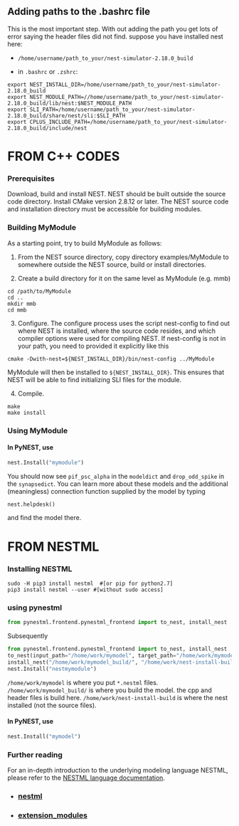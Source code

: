 ## Adding paths to the .bashrc file
This is the most important step. With out adding the path you get lots of 
error saying the header files did not find.
suppose you have installed nest here:
-  `/home/username/path_to_your/nest-simulator-2.18.0_build`

-  in `.bashrc` or `.zshrc`:

```
export NEST_INSTALL_DIR=/home/username/path_to_your/nest-simulator-2.18.0_build
export NEST_MODULE_PATH=//home/username/path_to_your/nest-simulator-2.18.0_build/lib/nest:$NEST_MODULE_PATH
export SLI_PATH=/home/username/path_to_your/nest-simulator-2.18.0_build/share/nest/sli:$SLI_PATH
export CPLUS_INCLUDE_PATH=/home/username/path_to_your/nest-simulator-2.18.0_build/include/nest
```

# FROM C++ CODES

### Prerequisites
Download, build and install NEST. NEST should be built outside the source code directory.
Install CMake version 2.8.12 or later.
The NEST source code and installation directory must be accessible for building modules.

### Building MyModule
As a starting point, try to build MyModule as follows:

1. From the NEST source directory, copy directory examples/MyModule to somewhere outside the NEST source, build or install directories.

2. Create a build directory for it on the same level as MyModule (e.g. mmb)

```{r, engine='bash', count_lines}
cd /path/to/MyModule
cd ..
mkdir mmb
cd mmb
```


3. Configure. The configure process uses the script nest-config to find out where NEST is installed, where the source code resides, and which compiler options were used for compiling NEST. If nest-config is not in your path, you need to provided it explicitly like this

```{r, engine='bash'}
cmake -Dwith-nest=${NEST_INSTALL_DIR}/bin/nest-config ../MyModule
```

MyModule will then be installed to `${NEST_INSTALL_DIR}`. This ensures that NEST will be able to find initializing SLI files for the module.

4. Compile.

```{r, engine='bash'}
make
make install
```


### Using MyModule

#### In PyNEST, use

```python
nest.Install("mymodule")
```


You should now see `pif_psc_alpha` in the `modeldict` and `drop_odd_spike` in the `synapsedict`. You can learn more about these models and the additional (meaningless) connection function supplied by the model by typing

```python
nest.helpdesk()
```
and find the model there.

# FROM NESTML


### Installing NESTML

```{r, engine='bash'}
sudo -H pip3 install nestml  #[or pip for python2.7]
pip3 install nestml --user #[without sudo access]
```

### using pynestml
```python
from pynestml.frontend.pynestml_frontend import to_nest, install_nest
```
Subsequently
```python
from pynestml.frontend.pynestml_frontend import to_nest, install_nest
to_nest(input_path="/home/work/mymodel", target_path="/home/work/mymodel_build/")
install_nest("/home/work/mymodel_build/", "/home/work/nest-install-build")
nest.Install("nestmymodule")
```

`/home/work/mymodel` is where you put `*.nestml` files.
`/home/work/mymodel_build/` is where you build the model. the cpp and header files is build here.
`/home/work/nest-install-build` is where the nest installed (not the source files).

#### In PyNEST, use

```python
nest.Install("mymodel")
```



### Further reading
For an in-depth introduction to the underlying modeling language NESTML, please refer to the [NESTML language documentation](https://github.com/nest/nestml/blob/master/doc/nestml_language.md).


-  ### [nestml](https://github.com/nest/nestml)
-  ### [extension_modules](https://nest.github.io/nest-simulator/extension_modules)
